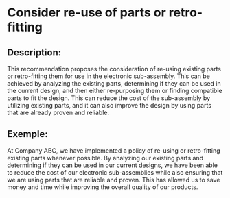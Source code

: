 # Consider re-use of parts or retro-fitting

## Description:
This recommendation proposes the consideration of re-using existing parts or retro-fitting them for use in the electronic sub-assembly. This can be achieved by analyzing the existing parts, determining if they can be used in the current design, and then either re-purposing them or finding compatible parts to fit the design. This can reduce the cost of the sub-assembly by utilizing existing parts, and it can also improve the design by using parts that are already proven and reliable.

## Exemple:
At Company ABC, we have implemented a policy of re-using or retro-fitting existing parts whenever possible. By analyzing our existing parts and determining if they can be used in our current designs, we have been able to reduce the cost of our electronic sub-assemblies while also ensuring that we are using parts that are reliable and proven. This has allowed us to save money and time while improving the overall quality of our products.